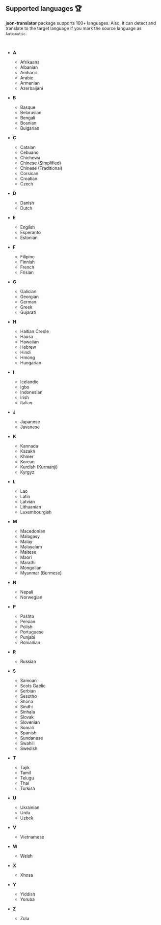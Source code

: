 ## Supported languages 🏆

**json-translator** package supports 100+ languages. Also, it can detect and translate to the target language if you mark the source language as `Automatic`.

</br>

- **A**

  - Afrikaans
  - Albanian
  - Amharic
  - Arabic
  - Armenian
  - Azerbaijani

- **B**

  - Basque
  - Belarusian
  - Bengali
  - Bosnian
  - Bulgarian

- **C**

  - Catalan
  - Cebuano
  - Chichewa
  - Chinese (Simplified)
  - Chinese (Traditional)
  - Corsican
  - Croatian
  - Czech

- **D**

  - Danish
  - Dutch

- **E**

  - English
  - Esperanto
  - Estonian

- **F**

  - Filipino
  - Finnish
  - French
  - Frisian

- **G**

  - Galician
  - Georgian
  - German
  - Greek
  - Gujarati

- **H**

  - Haitian Creole
  - Hausa
  - Hawaiian
  - Hebrew
  - Hindi
  - Hmong
  - Hungarian

- **I**

  - Icelandic
  - Igbo
  - Indonesian
  - Irish
  - Italian

- **J**

  - Japanese
  - Javanese

- **K**

  - Kannada
  - Kazakh
  - Khmer
  - Korean
  - Kurdish (Kurmanji)
  - Kyrgyz

- **L**

  - Lao
  - Latin
  - Latvian
  - Lithuanian
  - Luxembourgish

- **M**

  - Macedonian
  - Malagasy
  - Malay
  - Malayalam
  - Maltese
  - Maori
  - Marathi
  - Mongolian
  - Myanmar (Burmese)

- **N**

  - Nepali
  - Norwegian

- **P**

  - Pashto
  - Persian
  - Polish
  - Portuguese
  - Punjabi
  - Romanian

- **R**

  - Russian

- **S**

  - Samoan
  - Scots Gaelic
  - Serbian
  - Sesotho
  - Shona
  - Sindhi
  - Sinhala
  - Slovak
  - Slovenian
  - Somali
  - Spanish
  - Sundanese
  - Swahili
  - Swedish

- **T**

  - Tajik
  - Tamil
  - Telugu
  - Thai
  - Turkish

- **U**

  - Ukrainian
  - Urdu
  - Uzbek

- **V**

  - Vietnamese

- **W**

  - Welsh

- **X**

  - Xhosa

- **Y**

  - Yiddish
  - Yoruba

- **Z**
  - Zulu
